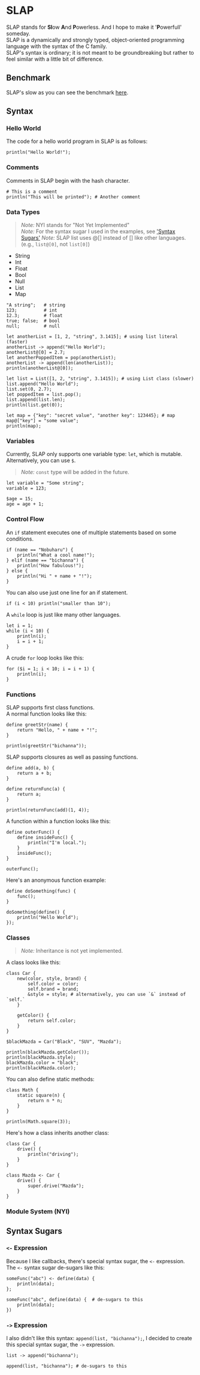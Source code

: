 # SLAP
SLAP stands for **Sl**ow **A**nd **P**owerless. And I hope to make it '**P**owerfull' someday.<br>
SLAP is a dynamically and strongly typed, object-oriented programming language with the syntax of the C family.<br>
SLAP's syntax is ordinary; it is not meant to be groundbreaking but rather to feel similar with a little bit of difference.

## Benchmark
SLAP's slow as you can see the benchmark [here](https://github.com/bichanna/slap/tree/master/benchmark#readme).

## Syntax

### Hello World
The code for a hello world program in SLAP is as follows:
```
println("Hello World!");
```

### Comments
Comments in SLAP begin with the hash character.
```
# This is a comment
println("This will be printed"); # Another comment
```

### Data Types
> *Note:* NYI stands for "Not Yet Implemented"<br>
> *Note:* For the syntax sugar I used in the examples, see ['Syntax Sugars'](https://github.com/bichanna/slap/blob/master/docs/index.md#syntax-sugars)
> *Note:* SLAP list uses @[] instead of [] like other languages. (e.g., `list@[0]`, not `list[0]`)
 - String
 - Int
 - Float
 - Bool
 - Null
 - List
 - Map

```
"A string";   # string
123;          # int
12.3;         # float
true; false;  # bool
null;         # null

let anotherList = [1, 2, "string", 3.1415]; # using list literal (faster)
anotherList -> append("Hello World");
anotherList@[0] = 2.7;
let anotherPoppedItem = pop(anotherList);
anotherList -> append(len(anotherList));
println(anotherList@[0]);

let list = List([1, 2, "string", 3.1415]); # using List class (slower)
list.append("Hello World");
list.set(0, 2.7);
let poppedItem = list.pop();
list.append(list.len);
println(list.get(0));

let map = {"key": "secret value", "another key": 123445}; # map
map@["key"] = "some value";
println(map);
```

### Variables

Currently, SLAP only supports one variable type: `let`, which is mutable. Alternatively, you can use `$`.
> *Note:* `const` type will be added in the future.

```
let variable = "Some string";
variable = 123;

$age = 15;
age = age + 1;
```

### Control Flow

An `if` statement executes one of multiple statements based on some conditions.
```
if (name == "Nobuharu") {
    println("What a cool name!");
} elif (name == "bichanna") {
    println("How fabulous!");
} else {
    println("Hi " + name + "!");
}
```
You can also use just one line for an if statement.
```
if (i < 10) println("smaller than 10");
```

A `while` loop is just like many other languages.
```
let i = 1;
while (i < 10) {
    println(i);
    i = i + 1;
}
```

A crude `for` loop looks like this:
```
for ($i = 1; i < 10; i = i + 1) {
    println(i);
}
```

### Functions
SLAP supports first class functions.<br>
A normal function looks like this:
```
define greetStr(name) {
    return "Hello, " + name + "!";
}

println(greetStr("bichanna"));
```
SLAP supports closures as well as passing functions.
```
define add(a, b) {
    return a + b;
}

define returnFunc(a) {
    return a;
}

println(returnFunc(add)(1, 4));
```
A function within a function looks like this:
```
define outerFunc() {
    define insideFunc() {
        println("I'm local.");
    }
    insideFunc();
}

outerFunc();
```
Here's an anonymous function example:
```
define doSomething(func) {
    func();
}

doSomething(define() {
    println("Hello World");
});
```

### Classes
> *Note:* Inheritance is not yet implemented.

A class looks like this:
```
class Car {
    new(color, style, brand) {
        self.color = color;
        self.brand = brand;
        &style = style; # alternatively, you can use `&` instead of `self.`
    }

    getColor() {
        return self.color;
    }
}

$blackMazda = Car("Black", "SUV", "Mazda");

println(blackMazda.getColor());
println(blackMazda.style);
blackMazda.color = "black";
println(blackMazda.color);
```
You can also define static methods:
```
class Math {
    static square(n) {
        return n * n;
    }
}

println(Math.square(3));
```
Here's how a class inherits another class:
```
class Car {
    drive() {
        println("driving");
    }
}

class Mazda <- Car {
    drive() {
        super.drive("Mazda");
    }
}
```

### Module System (NYI)

## Syntax Sugars

### `<-` Expression

Because I like callbacks, there's special syntax sugar, the `<-` expression. The `<-` syntax sugar de-sugars like this:
```
someFunc("abc") <- define(data) {
    println(data);
};

someFunc("abc", define(data) {  # de-sugars to this
    println(data);
})
```

### `->` Expression
I also didn't like this syntax: `append(list, "bichanna");`, I decided to create this special syntax sugar, the `->` expression.
```
list -> append("bichanna");

append(list, "bichanna"); # de-sugars to this
```